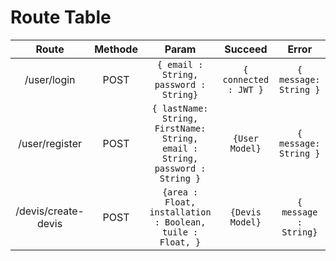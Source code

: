 # Route Table

|Route|Methode|Param|Succeed|Error|  
|:-:|:-:|:-:|:-:|:-:|
| /user/login |POST|`{ email : String, password : String}` | `{ connected : JWT }` | `{ message: String }`|
| /user/register |POST|`{ lastName: String, FirstName: String, email : String, password : String }`| `{User Model}` | `{ message: String }`|
|/devis/create-devis |POST| `{area : Float, installation : Boolean,  tuile : Float, }` | `{Devis Model}`| `{ message : String}`|